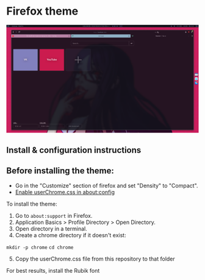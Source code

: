 # Firefox theme

![screenshot](screenshot.png "screenshot")

## Install & configuration instructions

## Before installing the theme:

- Go in the "Customize" section of firefox and set "Density" to "Compact".
- [Enable userChrome.css in about:config](https://www.youtube.com/watch?v=levqpofIJ_k&feature=youtu.be)

To install the theme:

1. Go to `about:support` in Firefox.
2. Application Basics > Profile Directory > Open Directory.
3. Open directory in a terminal.
4. Create a chrome directory if it doesn't exist:

`mkdir -p chrome`
`cd chrome`

5. Copy the userChrome.css file from this repository to that folder

For best results, install the Rubik font
